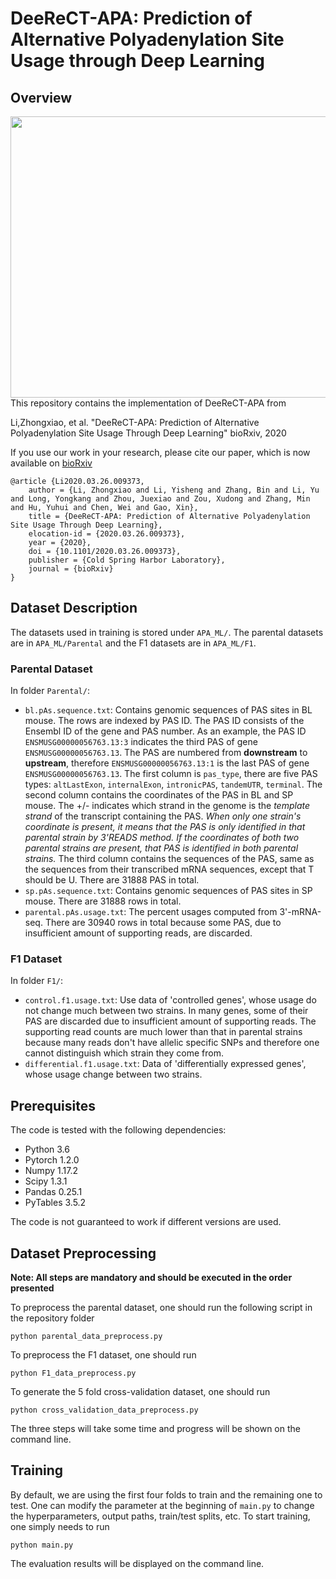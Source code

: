 # DeeReCT-APA: Prediction of Alternative Polyadenylation Site Usage through Deep Learning
## Overview
<div align="center">
  <img src="./resources/DeeReCT-APA.png" width="600" height="450">
</div>
This repository contains the implementation of DeeReCT-APA from 

Li,Zhongxiao, et al. "DeeReCT-APA: Prediction of Alternative Polyadenylation Site Usage Through Deep Learning" bioRxiv, 2020

If you use our work in your research, please cite our paper, which is now available on [bioRxiv](https://www.biorxiv.org/content/10.1101/2020.03.26.009373v1)
```
@article {Li2020.03.26.009373,
	author = {Li, Zhongxiao and Li, Yisheng and Zhang, Bin and Li, Yu and Long, Yongkang and Zhou, Juexiao and Zou, Xudong and Zhang, Min and Hu, Yuhui and Chen, Wei and Gao, Xin},
	title = {DeeReCT-APA: Prediction of Alternative Polyadenylation Site Usage Through Deep Learning},
	elocation-id = {2020.03.26.009373},
	year = {2020},
	doi = {10.1101/2020.03.26.009373},
	publisher = {Cold Spring Harbor Laboratory},
	journal = {bioRxiv}
}
```

## Dataset Description
The datasets used in training is stored under `APA_ML/`. The parental datasets are in `APA_ML/Parental` and the F1 datasets are in `APA_ML/F1`.

### Parental Dataset
In folder ``Parental/``:
- ``bl.pAs.sequence.txt``: Contains genomic sequences of PAS sites in BL mouse. The rows are indexed by PAS ID. The PAS ID consists of the Ensembl ID of the gene and PAS number. As an example, the PAS ID ``ENSMUSG00000056763.13:3`` indicates the third PAS of gene ``ENSMUSG00000056763.13``. The PAS are numbered from **downstream** to **upstream**, therefore ``ENSMUSG00000056763.13:1`` is the last PAS of gene ``ENSMUSG00000056763.13``. The first column is ``pas_type``, there are five PAS types: ``altLastExon``, ``internalExon``, ``intronicPAS``, ``tandemUTR``, ``terminal``. The second column contains the coordinates of the PAS in BL and SP mouse. The +/- indicates which strand in the genome is the *template strand* of the transcript containing the PAS. *When only one strain's coordinate is present, it means that the PAS is only identified in that parental strain by 3'READS method. If the coordinates of both two parental strains are present, that PAS is identified in both parental strains.* The third column contains the sequences of the PAS, same as the sequences from their transcribed mRNA sequences, except that T should be U. There are 31888 PAS in total.
- ``sp.pAs.sequence.txt``: Contains genomic sequences of PAS sites in SP mouse. There are 31888 rows in total.
- ``parental.pAs.usage.txt``:  The percent usages computed from 3'-mRNA-seq. There are 30940 rows in total because some PAS, due to insufficient amount of supporting reads, are discarded.

### F1 Dataset
In folder ``F1/``:
-  ``control.f1.usage.txt``: Use data of 'controlled genes', whose usage do not change much between two strains. In many genes, some of their PAS are discarded due to insufficient amount of supporting reads. The supporting read counts are much lower than that in parental strains because many reads don't have allelic specific SNPs and therefore one cannot distinguish which strain they come from. 
- ``differential.f1.usage.txt``: Data of 'differentially expressed genes', whose usage change between two strains.

## Prerequisites
The code is tested with the following dependencies:
- Python 3.6
- Pytorch 1.2.0
- Numpy 1.17.2
- Scipy 1.3.1
- Pandas 0.25.1
- PyTables 3.5.2

The code is not guaranteed to work if different versions are used.

## Dataset Preprocessing 
**Note: All steps are mandatory and should be executed in the order presented**

To preprocess the parental dataset, one should run the following script in the repository folder
```
python parental_data_preprocess.py
```
To preprocess the F1 dataset, one should run
```
python F1_data_preprocess.py
```
To generate the 5 fold cross-validation dataset, one should run
```
python cross_validation_data_preprocess.py
```
The three steps will take some time and progress will be shown on the command line.
## Training
By default, we are using the first four folds to train and the remaining one to test. One can modify the parameter at the beginning of `main.py` to change the hyperparameters, output paths, train/test splits, etc. To start training, one simply needs to run
```
python main.py
```
The evaluation results will be displayed on the command line.
